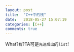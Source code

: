 ```yaml
---
layout: post
title:  "C++中的栈"
date:   2018-05-27 15:07:19
categories: [C++]
comments: true
---
```


What?`栈`?TA可是`先进后出`的`list`!
